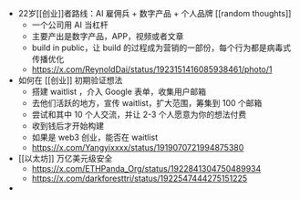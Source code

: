- 22岁[[创业]]者路线：AI 雇佣兵 + 数字产品 + 个人品牌 [[random thoughts]]
	- 一个公司用 AI 当杠杆
	- 主要产出是数字产品，APP，视频或者文章
	- build in public，让 build 的过程成为营销的一部份，每个行为都是病毒式传播优化
	- https://x.com/ReynoldDai/status/1923151416085938461/photo/1
- 如何在 [[创业]] 初期验证想法
	- 搭建 waitlist ，介入 Google 表单，收集用户邮箱
	- 去他们活跃的地方，宣传 waitlist，扩大范围，筹集到 100 个邮箱
	- 尝试和其中 10 个人交流，并让 2-3 个人愿意为你的想法付费
	- 收到钱后才开始构建
	- 如果是 web3 创业，能否在 waitlist
	- https://x.com/Yangyixxxx/status/1919070721994875380
- [[以太坊]] 万亿美元级安全
	- https://x.com/ETHPanda_Org/status/1922841304750489934
	- https://x.com/darkforesttri/status/1922547444275151225
-